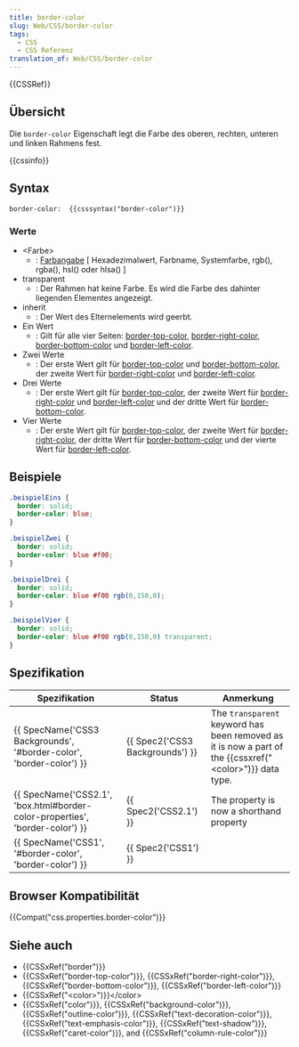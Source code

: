 ```yaml
---
title: border-color
slug: Web/CSS/border-color
tags:
  - CSS
  - CSS Referenz
translation_of: Web/CSS/border-color
---
```

{{CSSRef}}

## Übersicht

Die `border-color` Eigenschaft legt die Farbe des oberen, rechten, unteren und linken Rahmens fest.

{{cssinfo}}

## Syntax

    border-color:  {{csssyntax("border-color")}}

### Werte

- \<Farbe>
  - : [Farbangabe](/de/CSS/Farben) \[ Hexadezimalwert, Farbname, Systemfarbe, rgb(), rgba(), hsl() oder hlsa() ]
- transparent
  - : Der Rahmen hat keine Farbe. Es wird die Farbe des dahinter liegenden Elementes angezeigt.
- inherit
  - : Der Wert des Elternelements wird geerbt.
- Ein Wert
  - : Gilt für alle vier Seiten: [border-top-color](/de/CSS/border-top-color), [border-right-color](/de/CSS/border-right-color), [border-bottom-color](/de/CSS/border-bottom-color) und [border-left-color](/de/CSS/border-left-color).
- Zwei Werte
  - : Der erste Wert gilt für [border-top-color](/de/CSS/border-top-color) und [border-bottom-color](/de/CSS/border-bottom-color), der zweite Wert für [border-right-color](/de/CSS/border-right-color) und [border-left-color](/de/CSS/border-left-color).
- Drei Werte
  - : Der erste Wert gilt für [border-top-color](/de/CSS/border-top-color), der zweite Wert für [border-right-color](/de/CSS/border-right-color) und [border-left-color](/de/CSS/border-left-color) und der dritte Wert für [border-bottom-color](/de/CSS/border-bottom-color).
- Vier Werte
  - : Der erste Wert gilt für [border-top-color](/de/CSS/border-top-color), der zweite Wert für [border-right-color](/de/CSS/border-right-color), der dritte Wert für [border-bottom-color](/de/CSS/border-bottom-color) und der vierte Wert für [border-left-color](/de/CSS/border-left-color).

## Beispiele

```css
.beispielEins {
  border: solid;
  border-color: blue;
}
```

```css
.beispielZwei {
  border: solid;
  border-color: blue #f00;
}
```

```css
.beispielDrei {
  border: solid;
  border-color: blue #f00 rgb(0,150,0);
}
```

```css
.beispielVier {
  border: solid;
  border-color: blue #f00 rgb(0,150,0) transparent;
}
```

## Spezifikation

| Spezifikation                                                                                        | Status                                   | Anmerkung                                                                                                             |
| ---------------------------------------------------------------------------------------------------- | ---------------------------------------- | --------------------------------------------------------------------------------------------------------------------- |
| {{ SpecName('CSS3 Backgrounds', '#border-color', 'border-color') }}             | {{ Spec2('CSS3 Backgrounds') }} | The `transparent` keyword has been removed as it is now a part of the {{cssxref("&lt;color&gt;")}} data type. |
| {{ SpecName('CSS2.1', 'box.html#border-color-properties', 'border-color') }} | {{ Spec2('CSS2.1') }}             | The property is now a shorthand property                                                                              |
| {{ SpecName('CSS1', '#border-color', 'border-color') }}                             | {{ Spec2('CSS1') }}                 |                                                                                                                       |

## Browser Kompatibilität

{{Compat("css.properties.border-color")}}

## Siehe auch

- {{CSSxRef("border")}}
- {{CSSxRef("border-top-color")}}, {{CSSxRef("border-right-color")}}, {{CSSxRef("border-bottom-color")}}, {{CSSxRef("border-left-color")}}
- {{CSSxRef("&lt;color&gt;")}}\</color>
- {{CSSxRef("color")}}, {{CSSxRef("background-color")}}, {{CSSxRef("outline-color")}}, {{CSSxRef("text-decoration-color")}}, {{CSSxRef("text-emphasis-color")}}, {{CSSxRef("text-shadow")}}, {{CSSxRef("caret-color")}}, and {{CSSxRef("column-rule-color")}}
